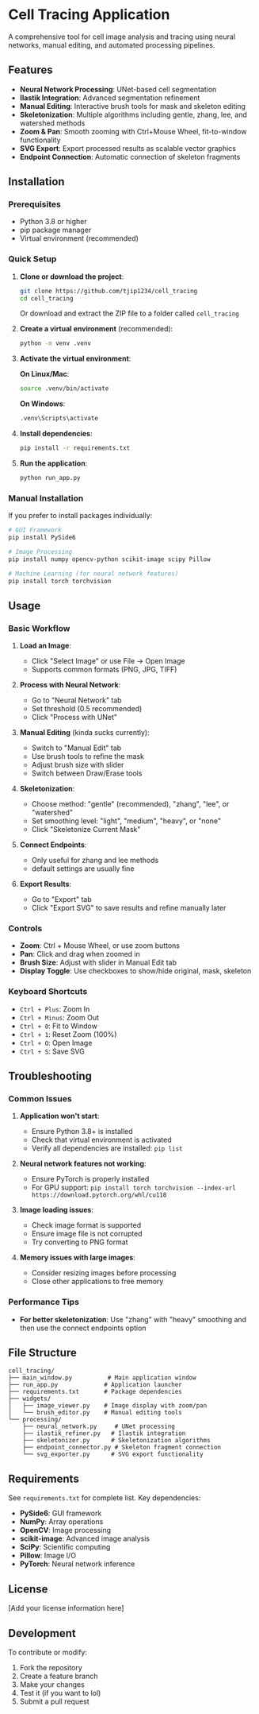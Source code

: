 # Cell Tracing Application

A comprehensive tool for cell image analysis and tracing using neural networks, manual editing, and automated processing pipelines.

## Features

- **Neural Network Processing**: UNet-based cell segmentation
- **Ilastik Integration**: Advanced segmentation refinement
- **Manual Editing**: Interactive brush tools for mask and skeleton editing
- **Skeletonization**: Multiple algorithms including gentle, zhang, lee, and watershed methods
- **Zoom & Pan**: Smooth zooming with Ctrl+Mouse Wheel, fit-to-window functionality
- **SVG Export**: Export processed results as scalable vector graphics
- **Endpoint Connection**: Automatic connection of skeleton fragments

## Installation

### Prerequisites

- Python 3.8 or higher
- pip package manager
- Virtual environment (recommended)

### Quick Setup

1. **Clone or download the project**:
   ```bash
   git clone https://github.com/tjip1234/cell_tracing
   cd cell_tracing
   ```
   
   Or download and extract the ZIP file to a folder called `cell_tracing`

2. **Create a virtual environment** (recommended):
   ```bash
   python -m venv .venv
   ```

3. **Activate the virtual environment**:
   
   **On Linux/Mac**:
   ```bash
   source .venv/bin/activate
   ```
   
   **On Windows**:
   ```bash
   .venv\Scripts\activate
   ```

4. **Install dependencies**:
   ```bash
   pip install -r requirements.txt
   ```

5. **Run the application**:
   ```bash
   python run_app.py
   ```

### Manual Installation

If you prefer to install packages individually:

```bash
# GUI Framework
pip install PySide6

# Image Processing
pip install numpy opencv-python scikit-image scipy Pillow

# Machine Learning (for neural network features)
pip install torch torchvision
```

## Usage

### Basic Workflow

1. **Load an Image**: 
   - Click "Select Image" or use File → Open Image
   - Supports common formats (PNG, JPG, TIFF)

2. **Process with Neural Network**:
   - Go to "Neural Network" tab
   - Set threshold (0.5 recommended)
   - Click "Process with UNet"

3. **Manual Editing** (kinda sucks currently):
   - Switch to "Manual Edit" tab
   - Use brush tools to refine the mask
   - Adjust brush size with slider
   - Switch between Draw/Erase tools

4. **Skeletonization**:
   - Choose method: "gentle" (recommended), "zhang", "lee", or "watershed"
   - Set smoothing level: "light", "medium", "heavy", or "none"
   - Click "Skeletonize Current Mask"
5. **Connect Endpoints**:
   - Only useful for zhang and lee methods
   - default settings are usually fine
6. **Export Results**:
   - Go to "Export" tab
   - Click "Export SVG" to save results and refine manually later

### Controls

- **Zoom**: Ctrl + Mouse Wheel, or use zoom buttons
- **Pan**: Click and drag when zoomed in
- **Brush Size**: Adjust with slider in Manual Edit tab
- **Display Toggle**: Use checkboxes to show/hide original, mask, skeleton

### Keyboard Shortcuts

- `Ctrl + Plus`: Zoom In
- `Ctrl + Minus`: Zoom Out
- `Ctrl + 0`: Fit to Window
- `Ctrl + 1`: Reset Zoom (100%)
- `Ctrl + O`: Open Image
- `Ctrl + S`: Save SVG

## Troubleshooting

### Common Issues

1. **Application won't start**:
   - Ensure Python 3.8+ is installed
   - Check that virtual environment is activated
   - Verify all dependencies are installed: `pip list`

2. **Neural network features not working**:
   - Ensure PyTorch is properly installed
   - For GPU support: `pip install torch torchvision --index-url https://download.pytorch.org/whl/cu118`

3. **Image loading issues**:
   - Check image format is supported
   - Ensure image file is not corrupted
   - Try converting to PNG format

4. **Memory issues with large images**:
   - Consider resizing images before processing
   - Close other applications to free memory

### Performance Tips

- **For better skeletonization**: Use "zhang" with "heavy" smoothing and then use the connect endpoints option

## File Structure

```
cell_tracing/
├── main_window.py          # Main application window
├── run_app.py             # Application launcher
├── requirements.txt       # Package dependencies
├── widgets/
│   ├── image_viewer.py    # Image display with zoom/pan
│   └── brush_editor.py    # Manual editing tools
└── processing/
    ├── neural_network.py     # UNet processing
    ├── ilastik_refiner.py   # Ilastik integration
    ├── skeletonizer.py      # Skeletonization algorithms
    ├── endpoint_connector.py # Skeleton fragment connection
    └── svg_exporter.py      # SVG export functionality
```

## Requirements

See `requirements.txt` for complete list. Key dependencies:

- **PySide6**: GUI framework
- **NumPy**: Array operations
- **OpenCV**: Image processing
- **scikit-image**: Advanced image analysis
- **SciPy**: Scientific computing
- **Pillow**: Image I/O
- **PyTorch**: Neural network inference

## License

[Add your license information here]

## Development

To contribute or modify:

1. Fork the repository
2. Create a feature branch
3. Make your changes
4. Test it (if you want to lol)
5. Submit a pull request

